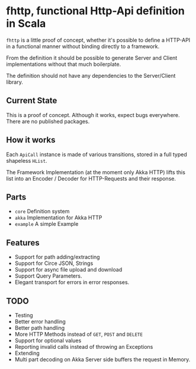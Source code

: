 fhttp, functional Http-Api definition in Scala
==============================================

`fhttp` is a little proof of concept, whether it's possible to define a HTTP-API in a functional manner
without binding directly to a framework.

From the definition it should be possible to generate Server and Client implementations without that much boilerplate.

The definition should not have any dependencies to the Server/Client library.

Current State
-------------

This is a proof of concept. Although it works, expect bugs everywhere. There are no published packages.


How it works
------------

Each `ApiCall` instance is made of various transitions, stored in a full typed shapeless `HList`.

The Framework Implementation (at the moment only Akka HTTP) 
lifts this list into an Encoder / Decoder for HTTP-Requests and their response.
 

Parts
-----

- `core` Definition system
- `akka` Implementation for Akka HTTP
- `example` A simple Example

Features
--------

- Support for path adding/extracting
- Support for Circe JSON, Strings
- Support for async file upload and download
- Support Query Parameters.
- Elegant transport for errors in error responses.

TODO
----

- Testing
- Better error handling
- Better path handling
- More HTTP Methods instead of `GET`, `POST` and `DELETE`
- Support for optional values
- Reporting invalid calls instead of throwing an Exceptions
- Extending
- Multi part decoding on Akka Server side buffers the request in Memory.

